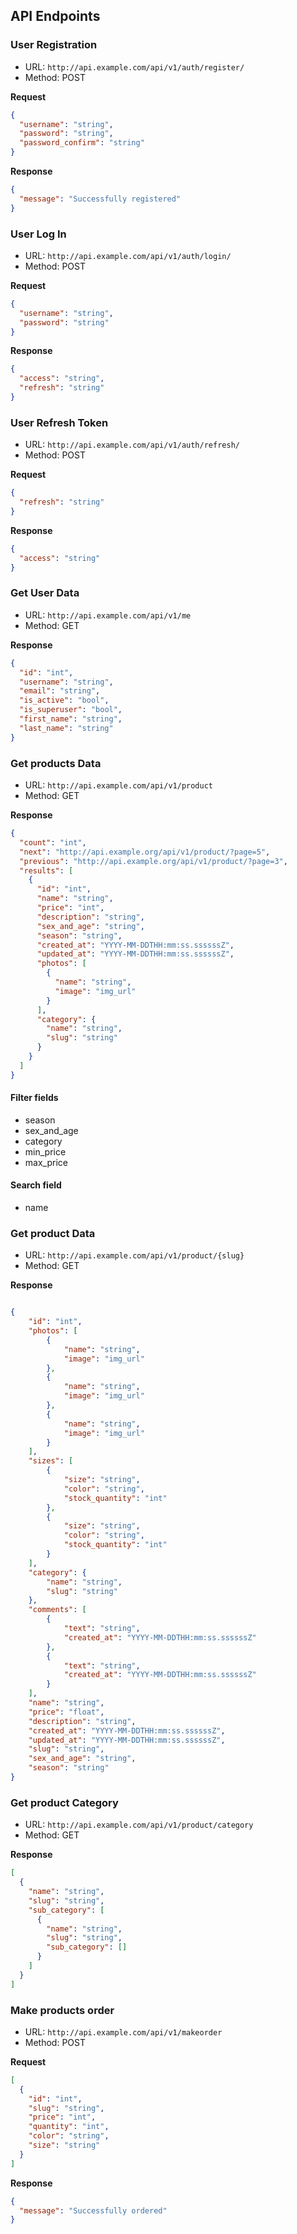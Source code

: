 ## API Endpoints


### User Registration

- URL: `http://api.example.com/api/v1/auth/register/`
- Method: POST

**Request**

```json
{
  "username": "string",
  "password": "string",
  "password_confirm": "string"
}
```

**Response**
```json
{
  "message": "Successfully registered"
}
```

### User Log In

- URL: `http://api.example.com/api/v1/auth/login/`
- Method: POST

**Request**

```json
{
  "username": "string",
  "password": "string"
}
```

**Response**
```json
{
  "access": "string",
  "refresh": "string"
}
```

### User Refresh Token

- URL: `http://api.example.com/api/v1/auth/refresh/`
- Method: POST

**Request**

```json
{
  "refresh": "string"
}
```

**Response**
```json
{
  "access": "string"
}
```

### Get User Data

- URL: `http://api.example.com/api/v1/me`
- Method: GET

**Response**

```json
{
  "id": "int",
  "username": "string",
  "email": "string",
  "is_active": "bool",
  "is_superuser": "bool",
  "first_name": "string",
  "last_name": "string"
}
```

### Get products Data

- URL: `http://api.example.com/api/v1/product`
- Method: GET

**Response**

```json
{
  "count": "int",
  "next": "http://api.example.org/api/v1/product/?page=5",
  "previous": "http://api.example.org/api/v1/product/?page=3",
  "results": [
    {
      "id": "int",
      "name": "string",
      "price": "int",
      "description": "string",
      "sex_and_age": "string",
      "season": "string",
      "created_at": "YYYY-MM-DDTHH:mm:ss.ssssssZ",
      "updated_at": "YYYY-MM-DDTHH:mm:ss.ssssssZ",
      "photos": [
        {
          "name": "string",
          "image": "img_url"
        }
      ],
      "category": {
        "name": "string",
        "slug": "string"
      }
    }
  ]
}
```

#### Filter fields
* season
* sex_and_age
* category
* min_price
* max_price

#### Search field
* name

### Get product Data

- URL: `http://api.example.com/api/v1/product/{slug}`
- Method: GET

**Response**

```json

{
    "id": "int",
    "photos": [
        {
            "name": "string",
            "image": "img_url"
        },
        {
            "name": "string",
            "image": "img_url"
        },
        {
            "name": "string",
            "image": "img_url"
        }
    ],
    "sizes": [
        {
            "size": "string",
            "color": "string",
            "stock_quantity": "int"
        },
        {
            "size": "string",
            "color": "string",
            "stock_quantity": "int"
        }
    ],
    "category": {
        "name": "string",
        "slug": "string"
    },
    "comments": [
        {
            "text": "string",
            "created_at": "YYYY-MM-DDTHH:mm:ss.ssssssZ"
        },
        {
            "text": "string",
            "created_at": "YYYY-MM-DDTHH:mm:ss.ssssssZ"
        }
    ],
    "name": "string",
    "price": "float",
    "description": "string",
    "created_at": "YYYY-MM-DDTHH:mm:ss.ssssssZ",
    "updated_at": "YYYY-MM-DDTHH:mm:ss.ssssssZ",
    "slug": "string",
    "sex_and_age": "string",
    "season": "string"
}
```

### Get product Category

- URL: `http://api.example.com/api/v1/product/category`
- Method: GET

**Response**

```json
[
  {
    "name": "string",
    "slug": "string",
    "sub_category": [
      {
        "name": "string",
        "slug": "string",
        "sub_category": []
      }
    ]
  }
]
```

### Make products order

- URL: `http://api.example.com/api/v1/makeorder`
- Method: POST

**Request**

```json
[
  {
    "id": "int",
    "slug": "string",
    "price": "int",
    "quantity": "int",
    "color": "string",
    "size": "string"
  }
]
```

**Response**
```json
{
  "message": "Successfully ordered"
}
```

